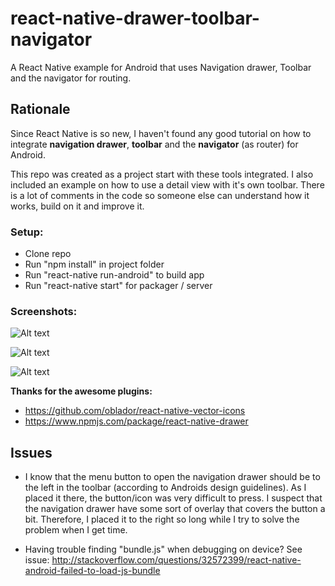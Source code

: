 # react-native-drawer-toolbar-navigator

A React Native example for Android that uses Navigation drawer, Toolbar and the navigator for routing.

## Rationale

Since React Native is so new, I haven't found any good tutorial on how to integrate **navigation drawer**, **toolbar** and the **navigator** (as router) for Android.

This repo was created as a project start with these tools integrated. I also included an example on how to use a detail view with it's own toolbar. There is a lot of comments in the code so someone else can understand how it works, build on it and improve it.

### Setup:
* Clone repo
* Run "npm install" in project folder
* Run "react-native run-android" to build app
* Run "react-native start" for packager / server

### Screenshots:

![Alt text](http://gropio.com/stek/file/2gdk2o "Drawer")

![Alt text](http://gropio.com/stek/file/5fmmeb "Example screen with toolbar")

![Alt text](http://gropio.com/stek/file/xzof8k "Detail view")

**Thanks for the awesome plugins:**
* https://github.com/oblador/react-native-vector-icons
* https://www.npmjs.com/package/react-native-drawer


## Issues
* I know that the menu button to open the navigation drawer should be to the left in the toolbar (according to Androids design guidelines). As I placed it there, the button/icon was very difficult to press. I suspect that the navigation drawer have some sort of overlay that covers the button a bit. Therefore, I placed it to the right so long while I try to solve the problem when I get time.

* Having trouble finding "bundle.js" when debugging on device?
See issue: http://stackoverflow.com/questions/32572399/react-native-android-failed-to-load-js-bundle
